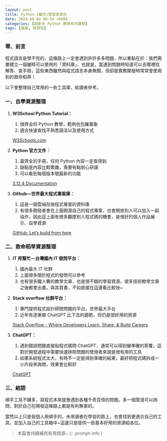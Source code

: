 ```yaml
---
layout: post
title: Python-(補充)學習資源包
date: 2024-08-04 00:56 +0800
categories: [超新手 Python 教學系列課程]
tags: [基礎, 資源包]
---
```

### 零、前言

程式語言是學不完的，這條路上一定會遇到許許多多問題，所以重點在於：我們需要建立一個雖時可以使用的「資料庫」，也就是，當遇到問題時知道可以去哪裡找解答、查手冊，這些東西雖然與程式語言本身無關，但卻是實務開發時常常會使用到的救命稻草！

以下會整理自己常用的一些工具庫，給讀者參考。

### 一、自學資源整理

1. **W3School Python Tutorial：**
    1. 很齊全的 Python 教學，範例也包羅萬象
    2. 適合快速查找不熟悉語法以及使用方式
    
    [W3Schools.com](https://www.w3schools.com/python/default.asp)
    
2. **Python 官方文件：**
    1. 最齊全的手冊，任何 Python 內容一定查得到
    2. 缺點是內容比較繁雜，需要有點耐心研讀
    3. 可以看到每個版本號最新的功能
    
    [3.12.4 Documentation](https://docs.python.org/zh-tw/3/)
    
3. **Github—世界最大程式專案庫：**
    1. 這是一個雲端存放程式專案的資料庫
    2. 有很多開發者會在上面開源自己的程式專案，也會開放別人可以加入一起協作，因此這上面有很多觀摩別人程式碼的機會，是很好的個人作品展示、自學資源
    
    [GitHub: Let’s build from here](https://github.com/)
    

### 二、救命稻草資源整理

1. **IT 邦幫忙—台灣國內 IT 發問平台：**
    1. 國內最大 IT 社群
    2. 上面很多關於程式的發問可以參考
    3. 也有很多鐵人賽的教學文章，也是很不錯的學習資源，很多技術教學文章之後都會出書，與其買書，不如直接在這邊看比較快~
    
    [](https://ithelp.ithome.com.tw/)
    
2. **Stack overflow 社群平台：**
    1. 專門提供程式設計師問問題的平台，世界最大平台
    2. 近年有逐漸被 ChatGPT 比下去的趨勢，但仍是很好用的資源
    
    [Stack Overflow - Where Developers Learn, Share, & Build Careers](https://stackoverflow.com/)
    
3. **ChatGPT：**
    1. 遇到錯誤問題直接貼程式碼問 ChatGPT，通常可以得到蠻準確的答覆，這對於開發過程中需要快速排除問題的使用者來說是很有用的工具
    2. 如果系統程式太大，有時不一定能得到準確的結果，最好把程式碼拆成一小片段來詢問，效果會比較好
    
    [ChatGPT](https://chatgpt.com/)
    

### 三、結語

順手工具不嫌多，寫程式本來就會遇到各種千奇百怪的問題，多一個管道可以詢問，對於自己在開發這條路上都是有利無害的。

當然以上只是我個人用順手的，未來讀者在學習的路上，也會找到更適合自己的工具，並加入自己的工具箱中~這邊只是提供一些基本好用的資源給各位。

> 本篇會持續補充有用資源~
{: .prompt-info }